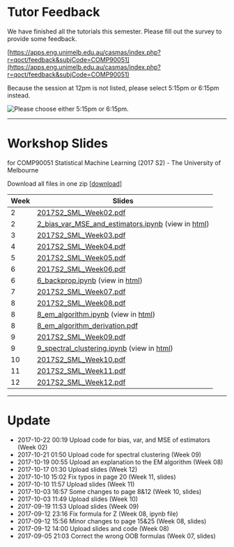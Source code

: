 # Tutor Feedback
We have finished all the tutorials this semester. Please fill out the survey to provide some feedback.

[https://apps.eng.unimelb.edu.au/casmas/index.php?r=qoct/feedback&subjCode=COMP90051](https://apps.eng.unimelb.edu.au/casmas/index.php?r=qoct/feedback&subjCode=COMP90051)

Because the session at 12pm is not listed, please select 5:15pm or 6:15pm instead.

![Please choose either 5:15pm or 6:15pm.](https://raw.githubusercontent.com/yuan-li/comp90051-2017/master/classes.png)

---
# Workshop Slides
for COMP90051 Statistical Machine Learning (2017 S2) - The University of Melbourne

Download all files in one zip [[download](https://yuan-li.github.io/comp90051-2017/slides/all.zip)]

Week|Slides 
----|------
2|[2017S2_SML_Week02.pdf](slides/2017S2_SML_Week02.pdf)
2|[2_bias_var_MSE_and_estimators.ipynb](slides/2_bias_var_MSE_and_estimators.ipynb) (view in [html](https://yuan-li.github.io/comp90051-2017/slides/2_bias_var_MSE_and_estimators.html))
3|[2017S2_SML_Week03.pdf](slides/2017S2_SML_Week03.pdf)
4|[2017S2_SML_Week04.pdf](slides/2017S2_SML_Week04.pdf)
5|[2017S2_SML_Week05.pdf](slides/2017S2_SML_Week05.pdf)
6|[2017S2_SML_Week06.pdf](slides/2017S2_SML_Week06.pdf)
6|[6_backprop.ipynb](slides/6_backprop.ipynb) (view in [html](https://yuan-li.github.io/comp90051-2017/slides/6_backprop.html))
7|[2017S2_SML_Week07.pdf](slides/2017S2_SML_Week07.pdf)
8|[2017S2_SML_Week08.pdf](slides/2017S2_SML_Week08.pdf)
8|[8_em_algorithm.ipynb](slides/8_em_algorithm.ipynb) (view in [html](https://yuan-li.github.io/comp90051-2017/slides/8_em_algorithm.html))
8|[8_em_algorithm_derivation.pdf](slides/8_em_algorithm_derivation.pdf)
9|[2017S2_SML_Week09.pdf](slides/2017S2_SML_Week09.pdf)
9|[9_spectral_clustering.ipynb](slides/9_spectral_clustering.ipynb) (view in [html](https://yuan-li.github.io/comp90051-2017/slides/9_spectral_clustering.html))
10|[2017S2_SML_Week10.pdf](slides/2017S2_SML_Week10.pdf)
11|[2017S2_SML_Week11.pdf](slides/2017S2_SML_Week11.pdf)
12|[2017S2_SML_Week12.pdf](slides/2017S2_SML_Week12.pdf)

---
# Update
* 2017-10-22 00:19 Upload code for bias, var, and MSE of estimators (Week 02)
* 2017-10-21 01:50 Upload code for spectral clustering (Week 09)
* 2017-10-19 00:55 Upload an explanation to the EM algorithm (Week 08)
* 2017-10-17 01:30 Upload slides (Week 12)
* 2017-10-10 15:02 Fix typos in page 20 (Week 11, slides)
* 2017-10-10 11:57 Upload slides (Week 11)
* 2017-10-03 16:57 Some changes to page 8&12 (Week 10, slides)
* 2017-10-03 11:49 Upload slides (Week 10)
* 2017-09-19 11:53 Upload slides (Week 09)
* 2017-09-12 23:16 Fix formula for Z (Week 08, ipynb file)
* 2017-09-12 15:56 Minor changes to page 15&25 (Week 08, slides)
* 2017-09-12 14:00 Upload slides and code (Week 08)
* 2017-09-05 21:03 Correct the wrong OOB formulas (Week 07, slides)
